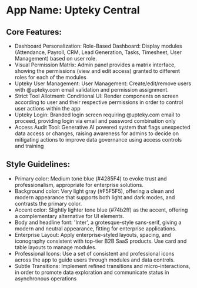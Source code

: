 # **App Name**: Upteky Central

## Core Features:

- Dashboard Personalization: Role-Based Dashboard: Display modules (Attendance, Payroll, CRM, Lead Generation, Tasks, Timesheet, User Management) based on user role.
- Visual Permission Matrix: Admin panel provides a matrix interface, showing the permissions (view and edit access) granted to different roles for each of the modules
- Upteky User Management: User Management: Create/edit/remove users with @upteky.com email validation and permission assignment.
- Strict Tool Allotment: Conditional UI: Render components on screen according to user and their respective permissions in order to control user actions within the app
- Upteky Login: Branded login screen requiring @upteky.com email to proceed, providing login via email and password combination only
- Access Audit Tool: Generative AI powered system that flags unexpected data access or changes, raising awareness for admins to decide on mitigating actions to improve data governance using access controls and training

## Style Guidelines:

- Primary color: Medium tone blue (#4285F4) to evoke trust and professionalism, appropriate for enterprise solutions.
- Background color: Very light gray (#F5F5F5), offering a clean and modern appearance that supports both light and dark modes, and contrasts the primary color.
- Accent color: Slightly lighter tone blue (#74b2ff) as the accent, offering a complementary alternative for UI elements.
- Body and headline font: 'Inter', a grotesque-style sans-serif, giving a modern and neutral appearance, fitting for enterprise applications.
- Enterprise Layout: Apply enterprise-styled layouts, spacing, and iconography consistent with top-tier B2B SaaS products. Use card and table layouts to manage modules.
- Professional Icons: Use a set of consistent and professional icons across the app to guide users through modules and data controls.
- Subtle Transitions: Implement refined transitions and micro-interactions, in order to promote data exploration and communicate status in asynchronous operations